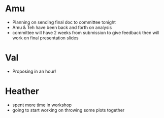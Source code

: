 # Amu
- Planning on sending final doc to committee tonight
- Amu & Teh have been back and forth on analysis
- committee will have 2 weeks from submission to give feedback then will work on final presentation slides

# Val
- Proposing in an hour!

# Heather 
- spent more time in workshop 
- going to start working on throwing some plots together

